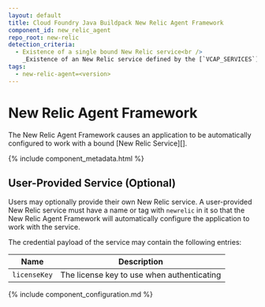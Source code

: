 ```yaml
---
layout: default
title: Cloud Foundry Java Buildpack New Relic Agent Framework
component_id: new_relic_agent
repo_root: new-relic
detection_criteria:
  - Existence of a single bound New Relic service<br />
    _Existence of an New Relic service defined by the [`VCAP_SERVICES`](http://docs.cloudfoundry.com/docs/using/deploying-apps/environment-variable.html#VCAP_SERVICES) payload containing a service name, label or tag with `newrelic` as a substring_
tags:
  - new-relic-agent=<version>
---
```


# New Relic Agent Framework
The New Relic Agent Framework causes an application to be automatically configured to work with a bound [New Relic Service][].

{% include component_metadata.html %}

## User-Provided Service (Optional)
Users may optionally provide their own New Relic service. A user-provided New Relic service must have a name or tag with `newrelic` in it so that the New Relic Agent Framework will automatically configure the application to work with the service.

The credential payload of the service may contain the following entries:

| Name | Description
| ---- | -----------
| `licenseKey` | The license key to use when authenticating

{% include component_configuration.md %}

[s]: https://newrelic.com
